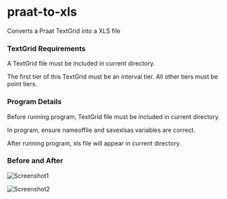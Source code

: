 # praat-to-xls
Converts a Praat TextGrid into a XLS file

### TextGrid Requirements ###

A TextGrid file must be included in current directory.

The first tier of this TextGrid must be an interval tier. All other tiers must be point tiers.

### Program Details ###

Before running program, TextGrid file must be included in current directory.

In program, ensure nameoffile and savexlsas variables are correct.

After running program, xls file will appear in current directory.

### Before and After ###

![Screenshot1](https://github.com/alicezhu17/praat-to-xls/blob/master/image/textgrid.PNG?raw=true) 

![Screenshot2](https://github.com/alicezhu17/praat-to-xls/blob/master/image/excel.PNG?raw=true) 



